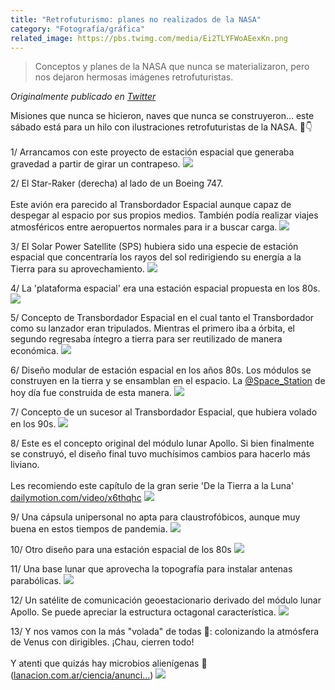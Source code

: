 ```yaml
---
title: "Retrofuturismo: planes no realizados de la NASA"
category: "Fotografía/gráfica"
related_image: https://pbs.twimg.com/media/Ei2TLYFWoAEexKn.png
---
```

> Conceptos y planes de la NASA que nunca se materializaron, pero nos dejaron hermosas imágenes retrofuturistas.

*Originalmente publicado en [Twitter](https://twitter.com/guidodecaso/status/1309864887724707841)*

<div class="card-tweets" dir="auto">
    <p>Misiones que nunca se hicieron, naves que nunca se construyeron... este sábado está para un hilo con ilustraciones retrofuturistas de la NASA. 🚀👇<br />
<br />
<span class="nop nop-start">1/ </span> Arrancamos con este proyecto de estación espacial que generaba gravedad a partir de girar un contrapeso. <span class="entity-image"><a href="https://pbs.twimg.com/media/Ei2TKqmXkAEMSfz.png" target="_blank"><img src="https://pbs.twimg.com/media/Ei2TKqmXkAEMSfz.png"></a></span></p>
    <p><span class="nop nop-start">2/ </span> El Star-Raker (derecha) al lado de un Boeing 747. <br />
<br />
Este avión era parecido al Transbordador Espacial aunque capaz de despegar al espacio por sus propios medios. También podía realizar viajes atmosféricos entre aeropuertos normales para ir a buscar carga. <span class="entity-image"><a href="https://pbs.twimg.com/media/Ei2TLYFWoAEexKn.png" target="_blank"><img src="https://pbs.twimg.com/media/Ei2TLYFWoAEexKn.png"></a></span></p>
    <p><span class="nop nop-start">3/ </span> El Solar Power Satellite (SPS) hubiera sido una especie de estación espacial que concentraría los rayos del sol redirigiendo su energía a la Tierra para su aprovechamiento. <span class="entity-image"><a href="https://pbs.twimg.com/media/Ei2TL4MX0AAdVx6.png" target="_blank"><img src="https://pbs.twimg.com/media/Ei2TL4MX0AAdVx6.png"></a></span></p>
    <p><span class="nop nop-start">4/ </span> La 'plataforma espacial' era una estación espacial propuesta en los 80s. <span class="entity-image"><a href="https://pbs.twimg.com/media/Ei2TMZsXYAcsiLG.png" target="_blank"><img src="https://pbs.twimg.com/media/Ei2TMZsXYAcsiLG.png"></a></span></p>
    <p><span class="nop nop-start">5/ </span> Concepto de Transbordador Espacial en el cual tanto el Transbordador como su lanzador eran tripulados. Mientras el primero iba a órbita, el segundo regresaba íntegro a tierra para ser reutilizado de manera económica. <span class="entity-image"><a href="https://pbs.twimg.com/media/Ei2TM_1WsAIkSsM.jpg" target="_blank"><img src="https://pbs.twimg.com/media/Ei2TM_1WsAIkSsM.jpg"></a></span></p>
    <p><span class="nop nop-start">6/ </span> Diseño modular de estación espacial en los años 80s. Los módulos se construyen en la tierra y se ensamblan en el espacio. La <a class="entity-mention" href="https://twitter.com/Space_Station">@Space_Station</a> de hoy día fue construida de esta manera. <span class="entity-image"><a href="https://pbs.twimg.com/media/Ei2TNf9XcAISdT8.png" target="_blank"><img src="https://pbs.twimg.com/media/Ei2TNf9XcAISdT8.png"></a></span></p>
    <p><span class="nop nop-start">7/ </span> Concepto de un sucesor al Transbordador Espacial, que hubiera volado en los 90s. <span class="entity-image"><a href="https://pbs.twimg.com/media/Ei2TOBiWsAAnRqD.png" target="_blank"><img src="https://pbs.twimg.com/media/Ei2TOBiWsAAnRqD.png"></a></span></p>
    <p><span class="nop nop-start">8/ </span> Este es el concepto original del módulo lunar Apollo. Si bien finalmente se construyó, el diseño final tuvo muchísimos cambios para hacerlo más liviano.<br />
<br />
Les recomiendo este capítulo de la gran serie 'De la Tierra a la Luna' <a class="entity-url" data-preview="true" href="https://www.dailymotion.com/video/x6thqhc">dailymotion.com/video/x6thqhc</a> <span class="entity-image"><a href="https://pbs.twimg.com/media/Ei2TOiFXcAAm9uR.png" target="_blank"><img src="https://pbs.twimg.com/media/Ei2TOiFXcAAm9uR.png"></a></span></p>
    <p><span class="nop nop-start">9/ </span> Una cápsula unipersonal no apta para claustrofóbicos, aunque muy buena en estos tiempos de pandemia. <span class="entity-image"><a href="https://pbs.twimg.com/media/Ei2TO_xWAAIeWCl.png" target="_blank"><img src="https://pbs.twimg.com/media/Ei2TO_xWAAIeWCl.png"></a></span></p>
    <p><span class="nop nop-start">10/ </span> Otro diseño para una estación espacial de los 80s <span class="entity-image"><a href="https://pbs.twimg.com/media/Ei2TPYfXsAYtIlF.png" target="_blank"><img src="https://pbs.twimg.com/media/Ei2TPYfXsAYtIlF.png"></a></span></p>
    <p><span class="nop nop-start">11/ </span> Una base lunar que aprovecha la topografía para instalar antenas parabólicas. <span class="entity-image"><a href="https://pbs.twimg.com/media/Ei2TP7BXYAEO8hF.png" target="_blank"><img src="https://pbs.twimg.com/media/Ei2TP7BXYAEO8hF.png"></a></span></p>
    <p><span class="nop nop-start">12/ </span> Un satélite de comunicación geoestacionario derivado del módulo lunar Apollo. Se puede apreciar la estructura octagonal característica. <span class="entity-image"><a href="https://pbs.twimg.com/media/Ei2TQZAWsAANgCt.png" target="_blank"><img src="https://pbs.twimg.com/media/Ei2TQZAWsAANgCt.png"></a></span></p>
    <p><span class="nop nop-start">13/ </span> Y nos vamos con la más "volada" de todas 🦆: colonizando la atmósfera de Venus con dirigibles. ¡Chau, cierren todo! <br />
<br />
Y atenti que quizás hay microbios alienígenas 👾(<a class="entity-url" data-preview="true" href="https://www.lanacion.com.ar/ciencia/anuncian-hallazgo-resonante-posibilidad-vida-venus-nid2449926">lanacion.com.ar/ciencia/anunci…</a>) <span class="entity-image"><a href="https://pbs.twimg.com/media/Ei2TRLHWoAECgXe.png" target="_blank"><img src="https://pbs.twimg.com/media/Ei2TRLHWoAECgXe.png"></a></span></p>
    <p><a class="entity-mention entity-mention-first" href="https://twitter.com/threadreaderapp"></a></p>
</div>

